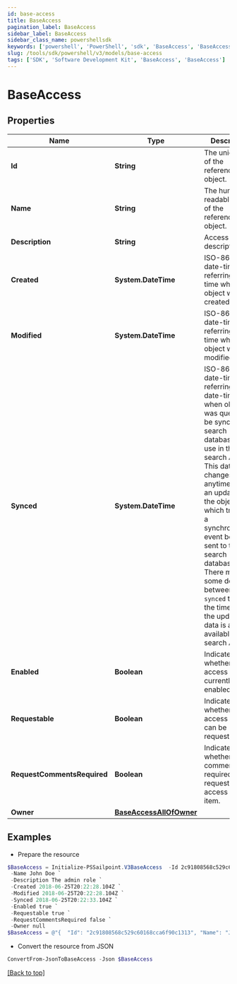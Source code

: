 ```yaml
---
id: base-access
title: BaseAccess
pagination_label: BaseAccess
sidebar_label: BaseAccess
sidebar_class_name: powershellsdk
keywords: ['powershell', 'PowerShell', 'sdk', 'BaseAccess', 'BaseAccess'] 
slug: /tools/sdk/powershell/v3/models/base-access
tags: ['SDK', 'Software Development Kit', 'BaseAccess', 'BaseAccess']
---
```



# BaseAccess

## Properties

Name | Type | Description | Notes
------------ | ------------- | ------------- | -------------
**Id** | **String** | The unique ID of the referenced object. | [optional] 
**Name** | **String** | The human readable name of the referenced object. | [optional] 
**Description** | **String** | Access item's description. | [optional] 
**Created** | **System.DateTime** | ISO-8601 date-time referring to the time when the object was created. | [optional] 
**Modified** | **System.DateTime** | ISO-8601 date-time referring to the time when the object was last modified. | [optional] 
**Synced** | **System.DateTime** | ISO-8601 date-time referring to the date-time when object was queued to be synced into search database for use in the search API.   This date-time changes anytime there is an update to the object, which triggers a synchronization event being sent to the search database.  There may be some delay between the `synced` time and the time when the updated data is actually available in the search API.  | [optional] 
**Enabled** | **Boolean** | Indicates whether the access item is currently enabled. | [optional] [default to $false]
**Requestable** | **Boolean** | Indicates whether the access item can be requested. | [optional] [default to $true]
**RequestCommentsRequired** | **Boolean** | Indicates whether comments are required for requests to access the item. | [optional] [default to $false]
**Owner** | [**BaseAccessAllOfOwner**](base-access-all-of-owner) |  | [optional] 

## Examples

- Prepare the resource
```powershell
$BaseAccess = Initialize-PSSailpoint.V3BaseAccess  -Id 2c91808568c529c60168cca6f90c1313 `
 -Name John Doe `
 -Description The admin role `
 -Created 2018-06-25T20:22:28.104Z `
 -Modified 2018-06-25T20:22:28.104Z `
 -Synced 2018-06-25T20:22:33.104Z `
 -Enabled true `
 -Requestable true `
 -RequestCommentsRequired false `
 -Owner null
$BaseAccess = @"{  "Id": "2c91808568c529c60168cca6f90c1313", "Name": "John Doe", "Description": "The admin role", "Created": "2018-06-25T20:22:28.104Z", "Modified": "2018-06-25T20:22:28.104Z", "Synced": "2018-06-25T20:22:33.104Z", "Enabled": true, "Requestable": true, "RequestCommentsRequired": false, "Owner": null }"@
```

- Convert the resource from JSON
```powershell
ConvertFrom-JsonToBaseAccess -Json $BaseAccess
```


[[Back to top]](#) 

